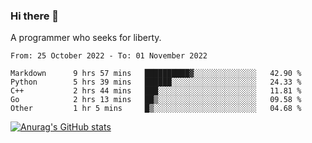 ### Hi there 👋

<!--
**shejialuo/shejialuo** is a ✨ _special_ ✨ repository because its `README.md` (this file) appears on your GitHub profile.

Here are some ideas to get you started:

- 🔭 I’m currently working on ...
- 🌱 I’m currently learning ...
- 👯 I’m looking to collaborate on ...
- 🤔 I’m looking for help with ...
- 💬 Ask me about ...
- 📫 How to reach me: ...
- 😄 Pronouns: ...
- ⚡ Fun fact: ...
-->

A programmer who seeks for liberty.

<!--START_SECTION:waka-->

```text
From: 25 October 2022 - To: 01 November 2022

Markdown      9 hrs 57 mins   ██████████▓░░░░░░░░░░░░░░   42.90 %
Python        5 hrs 39 mins   ██████░░░░░░░░░░░░░░░░░░░   24.33 %
C++           2 hrs 44 mins   ███░░░░░░░░░░░░░░░░░░░░░░   11.81 %
Go            2 hrs 13 mins   ██▒░░░░░░░░░░░░░░░░░░░░░░   09.58 %
Other         1 hr 5 mins     █▒░░░░░░░░░░░░░░░░░░░░░░░   04.68 %
```

<!--END_SECTION:waka-->

[![Anurag's GitHub stats](https://github-readme-stats.vercel.app/api?username=shejialuo&show_icons=true&theme=dracula)](https://github.com/anuraghazra/github-readme-stats)
